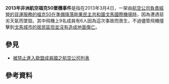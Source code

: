 **2013年非洲航空福克50墜機事件**是指在2013年3月4日，一架由[航空公司負責經營的貨運服務的](../Page/航空公司.md "wikilink")[福克50在準備降落](../Page/福克50.md "wikilink")[剛果民主共和國](https://zh.wikipedia.org/wiki/剛果民主共和國 "wikilink")[戈馬國際機場時](../Page/戈馬國際機場.md "wikilink")，因為遭遇惡劣天氣而墜毀。其中飛機上9名成員有6人因為這次事故而喪生，不過儘管飛機撞擊到[戈馬城市的居民區但並沒有造成地面傷亡](https://zh.wikipedia.org/wiki/戈馬 "wikilink")。

## 參見

  - [被禁止進入歐盟成員國之航空公司列表](../Page/被禁止進入歐盟成員國之航空公司列表.md "wikilink")

## 參考資料